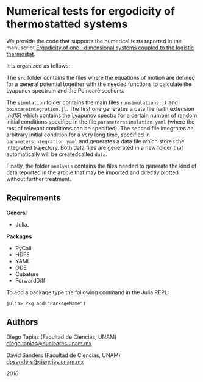 # Numerical tests for ergodicity of thermostatted systems

We provide the code that supports the numerical tests reported in the manuscript [Ergodicity of one--dimensional systems coupled to the logistic thermostat]().

It is organized as follows:

The `src` folder contains the files where the equations of motion are defined for a general potential together with the needed functions to calculate the Lyapunov spectrum and the Poincaré sections.

The `simulation` folder contains the main files `runsimulations.jl` and `poincareintegration.jl`. The first one generates a data file (with extension *.hdf5*) which contains the Lyapunov spectra for a certain number of random initial conditions specified in the file `parameterssimulation.yaml` (where the rest of relevant conditions can be specified). The second file integrates an arbitrary initial condition for a very long time, specified in `parametersintegration.yaml` and generates a data file which stores the integrated trajectory. Both data files are generated in a new folder that automatically will be createdcalled `data`.

Finally, the folder `analysis` contains the files needed to generate the kind of data reported in the article that may be imported and directly plotted without further treatment.

## Requirements

**General**
- Julia. 

**Packages**
- PyCall
- HDF5
- YAML
- ODE
- Cubature
- ForwardDiff

To add a package type the following command in the Julia REPL:
```
julia> Pkg.add("PackageName")
```

## Authors

Diego Tapias (Facultad de Ciencias, UNAM) diego.tapias@nucleares.unam.mx

David Sanders (Facultad de Ciencias, UNAM) dpsanders@ciencias.unam.mx

*2016*



